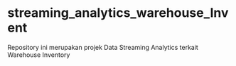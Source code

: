 # streaming_analytics_warehouse_Invent
Repository ini merupakan projek Data Streaming Analytics terkait Warehouse Inventory
